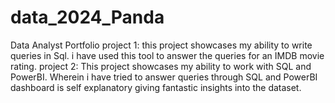 # data_2024_Panda
Data Analyst Portfolio
project 1: this project showcases my ability to write queries in Sql. i have used this tool to answer the queries for an IMDB movie rating.
project 2: This project showcases my ability to work with SQL and PowerBI. Wherein i have tried to answer queries through SQL and PowerBI dashboard is self explanatory giving fantastic insights into the dataset.
